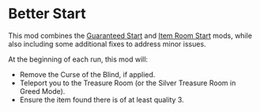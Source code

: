 # Better Start

This mod combines the [Guaranteed Start](https://steamcommunity.com/sharedfiles/filedetails/?id=1264802784) and [Item Room Start](https://steamcommunity.com/sharedfiles/filedetails/?id=1379926225) mods, while also including some additional fixes to address minor issues.

At the beginning of each run, this mod will:

- Remove the Curse of the Blind, if applied.
- Teleport you to the Treasure Room (or the Silver Treasure Room in Greed Mode).
- Ensure the item found there is of at least quality 3.
